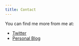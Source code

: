 ```yaml
---
title: Contact
---
```


You can find me more from me at:

- [Twitter](https://twitter.com/hackeryarn)
- [Personal Blog](https://hackeryarn.com/)
